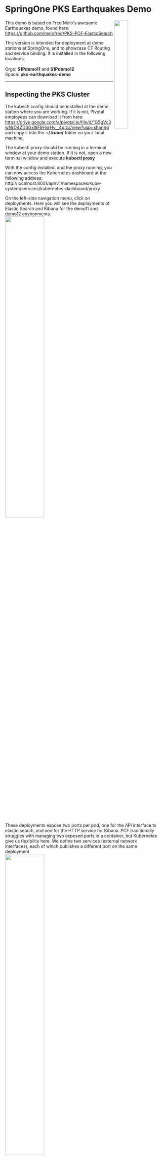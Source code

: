 # SpringOne PKS Earthquakes Demo

<img align="right" src="https://github.com/Pivotal-Field-Engineering/pks-earthquakes-demo/blob/master/docs/header-image.png" width="30%">

This demo is based on Fred Melo's awesome Earthquakes demo, found here: https://github.com/melofred/PKS-PCF-ElasticSearch

This version is intended for deployment at demo stations at SpringOne, and to showcase CF Routing and service binding. It is installed in the following locations:
<br><br>Orgs: **S1Pdemo11** and **S1Pdemo12**
<br>Space: **pks-earthquakes-demo**
<hr>

## Inspecting the PKS Cluster

The kubectl config should be installed at the demo station where you are working. If it is not, Pivotal employees can download it from here: https://drive.google.com/a/pivotal.io/file/d/1G5gVc3wNrD4ZD3Gxl8F9HxrHy__4pIzJ/view?usp=sharing and copy it into the **~/.kube/** folder on your local machine.

The kubectl proxy should be running in a terminal window at your demo station. If it is not, open a new terminal window and execute **kubectl proxy**

With the config installed, and the proxy running, you can now access the Kubernetes dashboard at the following address: http://localhost:8001/api/v1/namespaces/kube-system/services/kubernetes-dashboard/proxy

On the left-side navigation menu, click on deployments. Here you will see the deployments of Elastic Search and Kibana for the demo11 and demo12 environments.
<br><img src="https://github.com/Pivotal-Field-Engineering/pks-earthquakes-demo/blob/master/docs/deployments.png" width="50%"/>

These deployments expose two ports per pod, one for the API interface to elastic search, and one for the HTTP service for Kibana. PCF traditionally struggles with managing two exposed ports in a container, but Kubernetes give us flexibility here. We define two services (external network interfaces), each of which publishes a different port on the same deployment.
<br><img src="https://github.com/Pivotal-Field-Engineering/pks-earthquakes-demo/blob/master/docs/services.png" width="50%"/>

If we click on a service, we see that a label call **http-route-sync** has been applied to each one. This label triggers CF routing, and allows us to access each service over the internet through Pivotal Application Service.
<br><img src="https://github.com/Pivotal-Field-Engineering/pks-earthquakes-demo/blob/master/docs/elastic-service.png" width="30%"/><br><img src="https://github.com/Pivotal-Field-Engineering/pks-earthquakes-demo/blob/master/docs/kibana-service.png" width="30%"/><br>

So for the demo11 environment, you can access the services through the following URLs in your browser:
<br>Elastic Search: http://elastic-search-demo11.apps.pcf.corby.cc/
<br>Kibana: http://kibana-demo11.apps.pcf.corby.cc/
<hr>

## Running SCDF Streams

Log into Apps Manager. In the **pks-eqarthquakes-demo** space, inspect the services. In addition to RabbitMQ and MySQL, we have a user-provided service that will allow our apps to bind to the elastic search deployment that is exposed through CF routing. Click on the user-provided service and select configuration:
<br><img src="https://github.com/Pivotal-Field-Engineering/pks-earthquakes-demo/blob/master/docs/user-provided-service.png"/>

Now, let's bring up the Spring Cloud Data Flow dashboard. It can be accessed at the following URLs:<br>
**Demo11**: https://scdf-demo11.cfapps.io/dashboard<br>
**Demo12**: https://scdf-demo12.cfapps.io/dashboard<br>

Select Streams from the top menu bar. If the earthquakes stream has not already been defined, you can select the **Create Stream** folder tab to define it. To create it, copy and paste the following text into the text box marked "Enter stream definition here...":

`time --fixed-delay=3000 | httpclient --url-expression='''http://s3.amazonaws.com/scdf-apps/earthquakes.txt''' | splitter --delimiters=\"*\" | elastic-search`

You should now see a visual display of your stream in the designer.
<br><img src="https://github.com/Pivotal-Field-Engineering/pks-earthquakes-demo/blob/master/docs/earthquakes-stream.png" width="50%"/>

After you see this, click the 'Create Stream' button. This will bring up a confirmation dialog where you enter the name of the stream ('earthquakes') and check the Deploy stream box before hitting Create:
<br><img src="https://github.com/Pivotal-Field-Engineering/pks-earthquakes-demo/blob/master/docs/confirm-stream.png" width="50%"/>

If the stream was already created, and you did not need to go through these steps, just hit the Deploy button to start it off:
<br><img src="https://github.com/Pivotal-Field-Engineering/pks-earthquakes-demo/blob/master/docs/deploy-stream.png" width="50%"/>

Now that the stream is deployed, you will see managed microservices running for each step in the stream. This stream can access our PKS deployment of Elastic Search as a user-provided service.
<br><img src="https://github.com/Pivotal-Field-Engineering/pks-earthquakes-demo/blob/master/docs/scdf-microservices.png" width="50%"/>
<hr>

## Visualizing the Data

If you need to reset the data from a previous run, you can use the **createIndex.sh** script in this repo. It takes one argument, which is the Elastic Search API endpoint. For example, to reset the data in the Demo11 environment, you would run:<br>
`./createIndex.sh elastic-search-demo11.apps.pcf.corby.cc`<br>
This script can be safely executed at any time.

Log into the Kibana UI, at the published endpoint (e.g. in Demo11 you go to http://kibana-demo11.apps.pcf.corby.cc/). Select Dashboards from the left-side menu, and click on the Earthquake dashboard.

If you don't see Dashboard options, you will need to create the earthquake dashboard. To do this, click on the Management left-side menu option, and select Index Patterns from the top-side menu. In the **Index name or pattern** field, enter **earthquakes**
<br><img src="https://github.com/Pivotal-Field-Engineering/pks-earthquakes-demo/blob/master/docs/index-patterns.png" width="50%"/>

Click the create button. Now from the Management screen, select Saved Objects from the top-side menu. Click the Import button in the top-right, and upload the earthquakes-dashboard.json file from this repo. Now you can go to the Dashboard and select the Earthquake dashboard.

You will now see a live view of the data that is being ingested by Spring Cloud Dataflow.
<img src="https://github.com/Pivotal-Field-Engineering/pks-earthquakes-demo/blob/master/docs/header-image.png" width="50%">

To swich to an auto-update animation, click on the clock icon at the top of the page, and select **Auto-refresh**
<img src="https://github.com/Pivotal-Field-Engineering/pks-earthquakes-demo/blob/master/docs/auto-refresh.png" width="25%">

Select an update interval of 5 seconds, sit back, and take a break.
